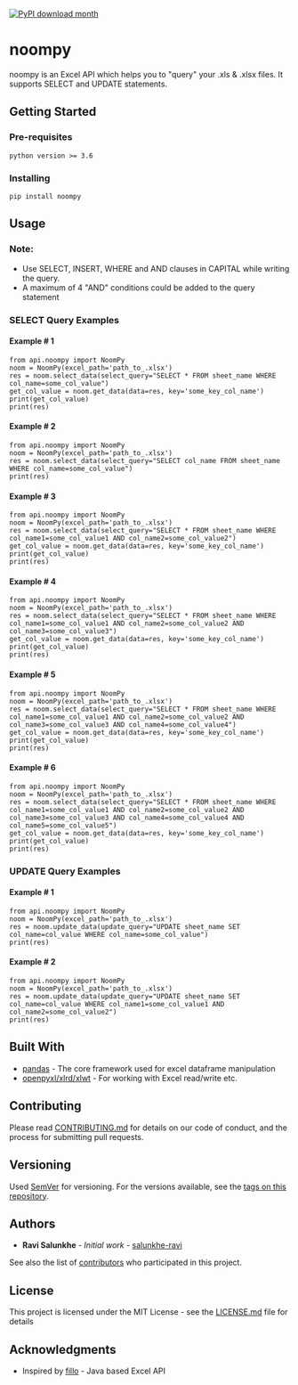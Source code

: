 
[![PyPI download month](https://img.shields.io/pypi/dm/ansicolortags.svg)](https://pypi.python.org/pypi/ansicolortags/)

# noompy
noompy is an Excel API which helps you to "query" your .xls & .xlsx files. It supports SELECT and UPDATE statements.

## Getting Started

### Pre-requisites

```
python version >= 3.6
```

### Installing

```
pip install noompy
```

## Usage

### Note: 

* Use SELECT, INSERT, WHERE and AND clauses in CAPITAL while writing the query.
* A maximum of 4 "AND" conditions could be added to the query statement 

### SELECT Query Examples

#### Example # 1

```
from api.noompy import NoomPy
noom = NoomPy(excel_path='path_to_.xlsx')
res = noom.select_data(select_query="SELECT * FROM sheet_name WHERE col_name=some_col_value")
get_col_value = noom.get_data(data=res, key='some_key_col_name')
print(get_col_value)
print(res)

```

#### Example # 2

```
from api.noompy import NoomPy
noom = NoomPy(excel_path='path_to_.xlsx')
res = noom.select_data(select_query="SELECT col_name FROM sheet_name WHERE col_name=some_col_value")
print(res)

```

#### Example # 3

```
from api.noompy import NoomPy
noom = NoomPy(excel_path='path_to_.xlsx')
res = noom.select_data(select_query="SELECT * FROM sheet_name WHERE col_name1=some_col_value1 AND col_name2=some_col_value2")
get_col_value = noom.get_data(data=res, key='some_key_col_name')
print(get_col_value)
print(res)

```

#### Example # 4

```
from api.noompy import NoomPy
noom = NoomPy(excel_path='path_to_.xlsx')
res = noom.select_data(select_query="SELECT * FROM sheet_name WHERE col_name1=some_col_value1 AND col_name2=some_col_value2 AND col_name3=some_col_value3")
get_col_value = noom.get_data(data=res, key='some_key_col_name')
print(get_col_value)
print(res)

```


#### Example # 5

```
from api.noompy import NoomPy
noom = NoomPy(excel_path='path_to_.xlsx')
res = noom.select_data(select_query="SELECT * FROM sheet_name WHERE col_name1=some_col_value1 AND col_name2=some_col_value2 AND col_name3=some_col_value3 AND col_name4=some_col_value4")
get_col_value = noom.get_data(data=res, key='some_key_col_name')
print(get_col_value)
print(res)

```


#### Example # 6

```
from api.noompy import NoomPy
noom = NoomPy(excel_path='path_to_.xlsx')
res = noom.select_data(select_query="SELECT * FROM sheet_name WHERE col_name1=some_col_value1 AND col_name2=some_col_value2 AND col_name3=some_col_value3 AND col_name4=some_col_value4 AND col_name5=some_col_value5")
get_col_value = noom.get_data(data=res, key='some_key_col_name')
print(get_col_value)
print(res)

```

### UPDATE Query Examples

#### Example # 1

```
from api.noompy import NoomPy
noom = NoomPy(excel_path='path_to_.xlsx')
res = noom.update_data(update_query="UPDATE sheet_name SET col_name=col_value WHERE col_name=some_col_value")
print(res)

```

#### Example # 2

```
from api.noompy import NoomPy
noom = NoomPy(excel_path='path_to_.xlsx')
res = noom.update_data(update_query="UPDATE sheet_name SET col_name=col_value WHERE col_name1=some_col_value1 AND col_name2=some_col_value2")
print(res)

```

## Built With

* [pandas](https://pandas.pydata.org/pandas-docs/stable/) - The core framework used for excel dataframe manipulation
* [openpyxl/xlrd/xlwt](http://www.python-excel.org/) - For working with Excel read/write etc.


## Contributing

Please read [CONTRIBUTING.md](CONTRIBUTING.md) for details on our code of conduct, and the process for submitting pull requests.

## Versioning

Used [SemVer](http://semver.org/) for versioning. For the versions available, see the [tags on this repository](https://github.com/salunkhe-ravi/noompy/tags). 

## Authors

* **Ravi Salunkhe** - *Initial work* - [salunkhe-ravi](https://github.com/salunkhe-ravi)

See also the list of [contributors](https://github.com/salunkhe-ravi/noompy/graphs/contributors) who participated in this project.

## License

This project is licensed under the MIT License - see the [LICENSE.md](LICENSE) file for details

## Acknowledgments

* Inspired by [fillo](https://codoid.com/fillo/) - Java based Excel API

